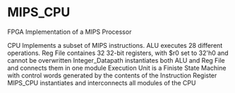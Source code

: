 # MIPS_CPU
FPGA Implementation of a MIPS Processor

CPU Implements a subset of MIPS instructions.
ALU executes 28 different operations.
Reg File containes 32 32-bit registers, with $r0 set to 32'h0 and cannot be overwritten
Integer_Datapath instantiates both ALU and Reg File and connects them in one module 
Execution Unit is a Finiste State Machine with control words generated by the contents of the Instruction Register
MIPS_CPU instantiates and interconnects all modules of the CPU
